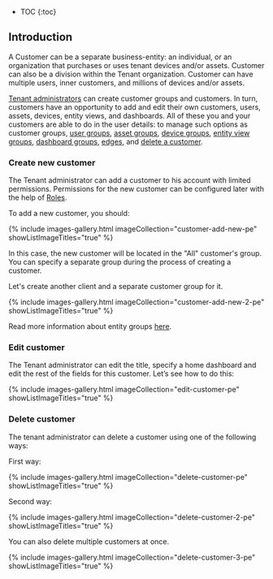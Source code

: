 * TOC
{:toc}

## Introduction

A Customer can be a separate business-entity: an individual, or an organization that purchases or uses tenant devices and/or assets. 
Customer can also be a division within the Tenant organization. 
Customer can have multiple users, inner customers, and millions of devices and/or assets.

[Tenant administrators](/docs/{{docsPrefix}}user-guide/ui/tenants/) can create customer groups and customers. 
In turn, customers have an opportunity to add and edit their own customers, users, assets, devices, entity views, and dashboards.
All of these you and your customers are able to do in the user details:
to manage such options as customer groups, [user groups](/docs/{{docsPrefix}}user-guide/ui/users/), [asset groups](/docs/{{docsPrefix}}user-guide/ui/assets/),
[device groups](/docs/{{docsPrefix}}user-guide/ui/devices/), [entity view groups](/docs/{{docsPrefix}}user-guide/entity-views/),
[dashboard groups](/docs/{{docsPrefix}}user-guide/dashboards/), [edges](/docs/pe/edge/), and [delete a customer](#delete-customer).


### Create new customer

The Tenant administrator can add a customer to his account with limited permissions. Permissions for the new customer can be configured later with the help of [Roles](/docs/{{docsPrefix}}user-guide/rbac/).

To add a new customer, you should:

{% include images-gallery.html imageCollection="customer-add-new-pe" showListImageTitles="true" %}

In this case, the new customer will be located in the "All" customer's group.
You can specify a separate group during the process of creating a customer.

Let's create another client and a separate customer group for it.

{% include images-gallery.html imageCollection="customer-add-new-2-pe" showListImageTitles="true" %}

Read more information about entity groups [here](/docs/{{docsPrefix}}user-guide/groups/).

### Edit customer

The Tenant administrator can edit the title, specify a home dashboard and edit the rest of the fields for this customer.
Let’s see how to do this:

{% include images-gallery.html imageCollection="edit-customer-pe" showListImageTitles="true" %}

### Delete customer

The tenant administrator can delete a customer using one of the following ways:

First way:

{% include images-gallery.html imageCollection="delete-customer-pe" showListImageTitles="true" %}

Second way:

{% include images-gallery.html imageCollection="delete-customer-2-pe" showListImageTitles="true" %}

You can also delete multiple customers at once.

{% include images-gallery.html imageCollection="delete-customer-3-pe" showListImageTitles="true" %}